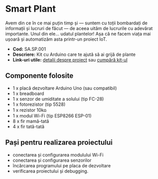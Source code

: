 # Smart Plant 

Avem din ce  în ce mai puțin timp și — suntem cu toții bombardați de informații și lucruri de făcut — de aceea uităm de lucrurile cu adevărat importante. Unul din ele... udatul plantelor!  Așa că ne facem viața mai ușoară și automatizăm asta printr-un proiect IoT.

- **Cod:** SA.SP.001 
- **Descriere:** Kit cu Arduino care te ajută să ai grijă de plante
- **Link-uri utile:** [detalii despre proiect]() sau [cumpără kit-ul](https://small.academy/magazin/ro/circuite-electronice/15-smart-plant.html)

## Componente folosite

- 1 x placă dezvoltare Arduino Uno (sau compatibil)
- 1 x breadboard
- 1 x senzor de umiditate a solului (tip FC-28)
- 1 x fotorezistor (tip 5528)
- 1 x rezistor 10kꭥ
- 1 x modul Wi-Fi (tip ESP8266 ESP-01)
- 8 x fir mamă-tată
- 4 x fir tată-tată

## Pași pentru realizarea proiectului

- conectarea și configurarea modulului Wi-Fi
- conectarea și configurarea senzorilor
- încărcarea programului pe placa de dezvoltare
- verificarea proiectului și debugging.
